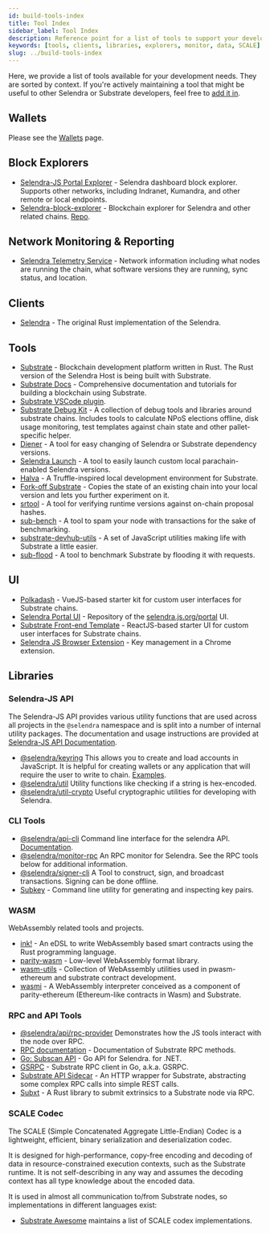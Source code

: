 ```yaml
---
id: build-tools-index
title: Tool Index
sidebar_label: Tool Index
description: Reference point for a list of tools to support your development.
keywords: [tools, clients, libraries, explorers, monitor, data, SCALE]
slug: ../build-tools-index
---
```


Here, we provide a list of tools available for your development needs. They are sorted by context.
If you're actively maintaining a tool that might be useful to other Selendra or Substrate
developers, feel free to [add it in](../general/contributing.md).

## Wallets

Please see the [Wallets](build-wallets.md) page.

## Block Explorers

- [Selendra-JS Portal Explorer](https://portal.selendra.org/#/explorer) - Selendra dashboard block
  explorer. Supports other networks, including Indranet, Kumandra, and other remote or local
  endpoints. 
- [Selendra-block-explorer](https://explorer.selendra.org/) - Blockchain explorer for Selendra and other related
  chains. [Repo](https://github.com/selendra-explorer).


## Network Monitoring & Reporting

- [Selendra Telemetry Service](https://telemetry.selendra.org/) - Network information including what
  nodes are running the chain, what software versions they are running, sync status, and location.

## Clients

- [Selendra](https://github.com/selendra/selendra) - The original Rust implementation of the
  Selendra.

## Tools

- [Substrate](https://github.com/paritytech/substrate) - Blockchain development platform written in
  Rust. The Rust version of the Selendra Host is being built with Substrate.
- [Substrate Docs](https://docs.substrate.io/) - Comprehensive documentation and tutorials for
  building a blockchain using Substrate.
- [Substrate VSCode plugin](https://github.com/paritytech/vscode-substrate).
- [Substrate Debug Kit](https://github.com/paritytech/substrate-debug-kit) - A collection of debug
  tools and libraries around substrate chains. Includes tools to calculate NPoS elections offline,
  disk usage monitoring, test templates against chain state and other pallet-specific helper.
- [Diener](https://crates.io/crates/diener) - A tool for easy changing of Selendra or Substrate
  dependency versions.
- [Selendra Launch](https://github.com/selendra/selendra-launch) - A tool to easily launch
  custom local parachain-enabled Selendra versions.
- [Halva](https://github.com/halva-suite/halva) - A Truffle-inspired local development environment
  for Substrate.
- [Fork-off Substrate](https://github.com/maxsam4/fork-off-substrate) - Copies the state of an
  existing chain into your local version and lets you further experiment on it.
- [srtool](https://www.chevdor.com/tags/srtool/) - A tool for verifying runtime versions against
  on-chain proposal hashes.
- [sub-bench](https://github.com/nikvolf/sub-bench) - A tool to spam your node with transactions for
  the sake of benchmarking.
- [substrate-devhub-utils](https://github.com/danforbes/substrate-devhub-utils) - A set of
  JavaScript utilities making life with Substrate a little easier.
- [sub-flood](https://github.com/NikVolf/sub-flood) - A tool to benchmark Substrate by flooding it
  with requests.

## UI

- [Polkadash](https://github.com/Swader/polkadash) - VueJS-based starter kit for custom user
  interfaces for Substrate chains.
- [Selendra Portal UI](https://github.com/selendra/selendra-portal) - Repository of the
  [selendra.js.org/portal](https://portal.selendra.org) UI.
- [Substrate Front-end Template](https://github.com/substrate-developer-hub/substrate-front-end-template) -
  ReactJS-based starter UI for custom user interfaces for Substrate chains.
- [Selendra JS Browser Extension](https://github.com/selendra-js/extension) - Key management in a
  Chrome extension.

## Libraries

### Selendra-JS API

The Selendra-JS API provides various utility functions that are used across all projects in the
`@selendra` namespace and is split into a number of internal utility packages. The documentation and
usage instructions are provided at [Selendra-JS API Documentation](https://selendra.js.org/docs/).

- [@selendra/keyring](https://selendra.js.org/docs/keyring) This allows you to create and load
  accounts in JavaScript. It is helpful for creating wallets or any application that will require
  the user to write to chain. [Examples](https://selendra.js.org/docs/keyring/start/create).
- [@selendra/util](https://selendra.js.org/docs/keyring/start/install#other-dependencies) Utility
  functions like checking if a string is hex-encoded.
- [@selendra/util-crypto](https://selendra.js.org/docs/util-crypto/) Useful cryptographic utilities
  for developing with Selendra.

### CLI Tools

- [@selendra/api-cli](https://github.com/selendra-js/tools/tree/master/packages/api-cli) Command
  line interface for the selendra API. [Documentation](https://selendra.js.org/docs/api/start).
- [@selendra/monitor-rpc](https://github.com/selendra-js/tools/tree/master/packages/monitor-rpc) An
  RPC monitor for Selendra. See the RPC tools below for additional information.
- [@selendra/signer-cli](https://github.com/selendra-js/tools/tree/master/packages/signer-cli) A
  Tool to construct, sign, and broadcast transactions. Signing can be done offline.
- [Subkey](https://docs.substrate.io/reference/command-line-tools/subkey/) - Command line utility
  for generating and inspecting key pairs.

### WASM

WebAssembly related tools and projects.

- [ink!](https://github.com/paritytech/ink/) - An eDSL to write WebAssembly based smart contracts
  using the Rust programming language.
- [parity-wasm](https://github.com/paritytech/parity-wasm) - Low-level WebAssembly format library.
- [wasm-utils](https://github.com/paritytech/wasm-utils) - Collection of WebAssembly utilities used
  in pwasm-ethereum and substrate contract development.
- [wasmi](https://github.com/paritytech/wasmi) - A WebAssembly interpreter conceived as a component
  of parity-ethereum (Ethereum-like contracts in Wasm) and Substrate.

### RPC and API Tools

- [@selendra/api/rpc-provider](https://github.com/selendra-js/api/tree/master/packages/rpc-provider)
  Demonstrates how the JS tools interact with the node over RPC.
- [RPC documentation](https://selendra.js.org/docs/substrate/rpc) - Documentation of Substrate RPC
  methods.
- [Go: Subscan API](https://github.com/itering/substrate-api-rpc) - Go API for Selendra.
  for .NET.
- [GSRPC](https://github.com/centrifuge/go-substrate-rpc-client/) - Substrate RPC client in Go,
  a.k.a. GSRPC.
- [Substrate API Sidecar](https://github.com/paritytech/substrate-api-sidecar) - An HTTP wrapper for
  Substrate, abstracting some complex RPC calls into simple REST calls.
- [Subxt](https://github.com/paritytech/substrate-subxt) - A Rust library to submit extrinsics to a
  Substrate node via RPC.

### SCALE Codec

The SCALE (Simple Concatenated Aggregate Little-Endian) Codec is a lightweight, efficient, binary
serialization and deserialization codec.

It is designed for high-performance, copy-free encoding and decoding of data in resource-constrained
execution contexts, such as the Substrate runtime. It is not self-describing in any way and assumes
the decoding context has all type knowledge about the encoded data.

It is used in almost all communication to/from Substrate nodes, so implementations in different
languages exist:

- [Substrate Awesome](https://github.com/substrate-developer-hub/awesome-substrate#scale-codec)
  maintains a list of SCALE codex implementations.
